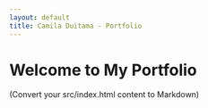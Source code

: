 ```yaml
---
layout: default
title: Camila Duitama - Portfolio
---
```


# Welcome to My Portfolio

(Convert your src/index.html content to Markdown)